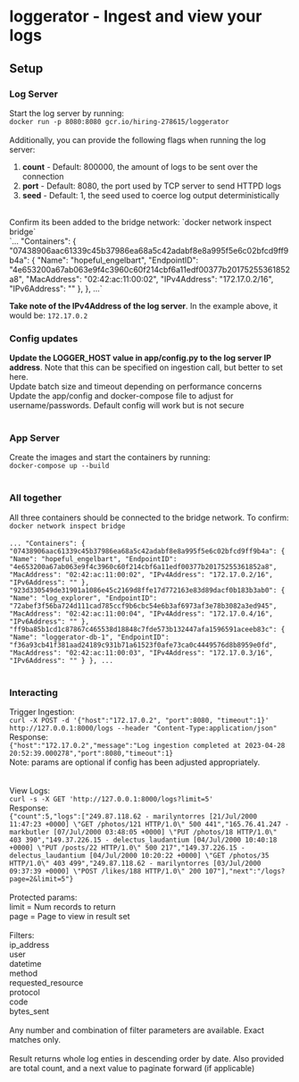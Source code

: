 # loggerator - Ingest and view your logs

## Setup  
### Log Server  
Start the log server by running:  
`docker run -p 8080:8080 gcr.io/hiring-278615/loggerator`  
<br/>
Additionally, you can provide the following flags when running the log server:  
1. **count** - Default: 800000, the amount of logs to be sent over the connection  
2. **port** - Default: 8080, the port used by TCP server to send HTTPD logs  
3. **seed** - Default: 1, the seed used to coerce log output deterministically  
<br/>
Confirm its been added to the bridge network:  
`docker network inspect bridge`  
<br/>
`...
"Containers": {
            "07438906aac61339c45b37986ea68a5c42adabf8e8a995f5e6c02bfcd9ff9b4a": {
                "Name": "hopeful_engelbart",
                "EndpointID": "4e653200a67ab063e9f4c3960c60f214cbf6a11edf00377b20175255361852a8",
                "MacAddress": "02:42:ac:11:00:02",
                "IPv4Address": "172.17.0.2/16",
                "IPv6Address": ""
            },
          },
...`

<b>Take note of the IPv4Address of the log server</b>. In the example above, it would be:
`172.17.0.2`

### Config updates  
<b>Update the LOGGER_HOST value in app/config.py to the log server IP address</b>. Note that this can be specified on ingestion call, but better to set here.  
Update batch size and timeout depending on performance concerns  
Update the app/config and docker-compose file to adjust for username/passwords.  Default config will work but is not secure  
<br/>
### App Server  
Create the images and start the containers by running:  
`docker-compose up --build`  
<br/>
### All together  
All three containers should be connected to the bridge network.  To confirm:  
`docker network inspect bridge`  
<br/>
`...
"Containers": {
            "07438906aac61339c45b37986ea68a5c42adabf8e8a995f5e6c02bfcd9ff9b4a": {
                "Name": "hopeful_engelbart",
                "EndpointID": "4e653200a67ab063e9f4c3960c60f214cbf6a11edf00377b20175255361852a8",
                "MacAddress": "02:42:ac:11:00:02",
                "IPv4Address": "172.17.0.2/16",
                "IPv6Address": ""
            },
            "923d330549de31901a1086e45c2169d8ffe17d772163e83d89dacf0b183b3ab0": {
                "Name": "log_explorer",
                "EndpointID": "72abef3f56ba724d111cad785ccf9b6cbc54e6b3af6973af3e78b3082a3ed945",
                "MacAddress": "02:42:ac:11:00:04",
                "IPv4Address": "172.17.0.4/16",
                "IPv6Address": ""
            },
            "ff9ba85b1cd1c87867c465538d18848c7fde573b132447afa1596591aceeb83c": {
                "Name": "loggerator-db-1",
                "EndpointID": "f36a93cb41f381aad24189c931b71a61523f0afe73ca0c4449576d8b8959e0fd",
                "MacAddress": "02:42:ac:11:00:03",
                "IPv4Address": "172.17.0.3/16",
                "IPv6Address": ""
            }
        },
...
`  
</br>

### Interacting  
Trigger Ingestion:  
`curl -X POST -d '{"host":"172.17.0.2", "port":8080, "timeout":1}' http://127.0.0.1:8000/logs --header "Content-Type:application/json"`  
Response:  
`{"host":"172.17.0.2","message":"Log ingestion completed at 2023-04-28 20:52:39.000278","port":8080,"timeout":1}`   
Note: params are optional if config has been adjusted appropriately.  
<br/>  
View Logs:  
`curl -s -X GET 'http://127.0.0.1:8000/logs?limit=5'`  
Response:  
`{"count":5,"logs":["249.87.118.62 - marilyntorres [21/Jul/2000 11:47:23 +0000] \"GET /photos/121 HTTP/1.0\" 500 441","165.76.41.247 - markbutler [07/Jul/2000 03:48:05 +0000] \"PUT /photos/18 HTTP/1.0\" 403 390","149.37.226.15 - delectus_laudantium [04/Jul/2000 10:40:18 +0000] \"PUT /posts/22 HTTP/1.0\" 500 217","149.37.226.15 - delectus_laudantium [04/Jul/2000 10:20:22 +0000] \"GET /photos/35 HTTP/1.0\" 403 499","249.87.118.62 - marilyntorres [03/Jul/2000 09:37:39 +0000] \"POST /likes/188 HTTP/1.0\" 200 107"],"next":"/logs?page=2&limit=5"}`  
<br/>
Protected params:  
limit = Num records to return  
page = Page to view in result set  
<br/>
Filters:  
ip_address  
user  
datetime  
method  
requested_resource  
protocol  
code  
bytes_sent  
<br/>
Any number and combination of filter parameters are available.  Exact matches only.  
<br/>
Result returns whole log enties in descending order by date.  Also provided are total count, and a next value to paginate forward (if applicable)  






